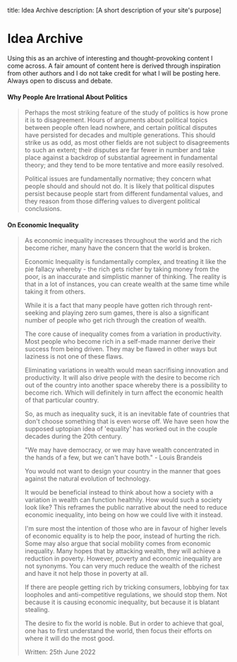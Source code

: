 title: Idea Archive
description: [A short description of your site's purpose]

# Idea Archive

Using this as an archive of interesting and thought-provoking content I come across. A fair amount of content here is derived through inspiration from other authors and I do not take credit for what I will be posting here. Always open to discuss and debate.

#### Why People Are Irrational About Politics
> Perhaps the most striking feature of the study of politics is how prone it is to disagreement. Hours of arguments about political topics between people often lead nowhere, and certain political disputes have persisted for decades and multiple generations. This should strike us as odd, as most other fields are not subject to disagreements to such an extent; their disputes are far fewer in number and take place against a backdrop of substantial agreement in fundamental theory; and they tend to be more tentative and more easily resolved. 
> 
> Political issues are fundamentally normative; they concern what people should and should not do. It is likely that political disputes persist because people start from different fundamental values, and they reason from those differing values to divergent political conclusions.


#### On Economic Inequality
> As economic inequality increases throughout the world and the rich become richer, many have the concern that the world is broken.
>
> Economic Inequality is fundamentally complex, and treating it like the pie fallacy whereby - the rich gets richer by taking money from the poor, is an inaccurate and simplistic manner of thinking. The reality is that in a lot of instances, you can create wealth at the same time while taking it from others.
>
> While it is a fact that many people have gotten rich through rent-seeking and playing zero sum games, there is also a significant number of people who get rich through the creation of wealth.
>
> The core cause of inequality comes from a variation in productivity. Most people who become rich in a self-made manner derive their success from being driven. They may be flawed in other ways but laziness is not one of these flaws.
>
> Eliminating variations in wealth would mean sacrifising innovation and productivity. It will also drive people with the desire to become rich out of the country into another space whereby there is a possibility to become rich. Which will definitely in turn affect the economic health of that particular country.
>
> So, as much as inequality suck, it is an inevitable fate of countries that don't choose something that is even worse off. We have seen how the supposed uptopian idea of 'equality' has worked out in the couple decades during the 20th century.
>
> "We may have democracy, or we may have wealth concentrated in the hands of a few, but we can't have both."  - Louis Brandeis
>
> You would not want to design your country in the manner that goes against the natural evolution of technology.
>
> It would be beneficial instead to think about how a society with a variation in wealth can function healthily. How would such a society look like? This reframes the public narrative about the need to reduce economic inequality, into being on how we could live with it instead.
>
> I'm sure most the intention of those who are in favour of higher levels of economic equality is to help the poor, instead of hurting the rich. Some may also argue that social mobility comes from economic inequality. Many hopes that by attacking wealth, they will achieve a reduction in poverty. However, poverty and economic inequality are not synonyms. You can very much reduce the wealth of the richest and have it not help those in poverty at all.
>
> If there are people getting rich by tricking consumers, lobbying for tax loopholes and anti-competitive regulations, we should stop them. Not because it is causing economic inequality, but because it is blatant stealing.
>
> The desire to fix the world is noble. But in order to achieve that goal, one has to first understand the world, then focus their efforts on where it will do the most good.
>
> Written: 25th June 2022
